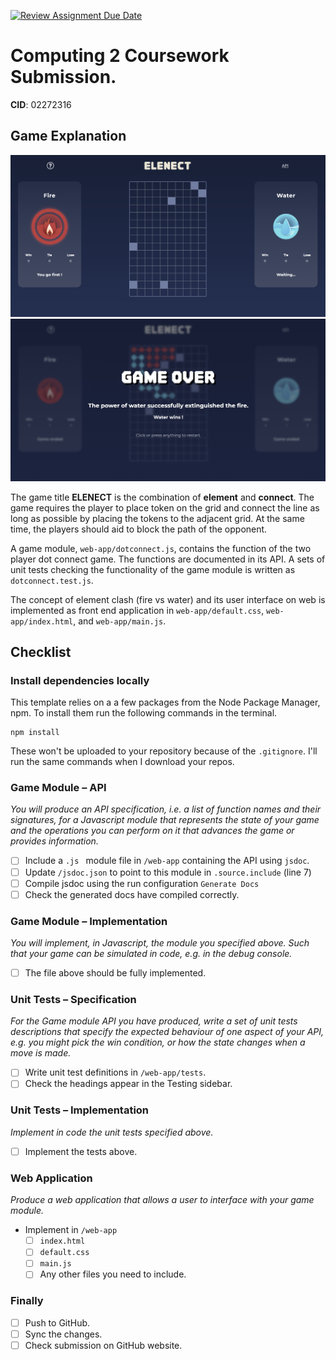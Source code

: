 [![Review Assignment Due Date](https://classroom.github.com/assets/deadline-readme-button-24ddc0f5d75046c5622901739e7c5dd533143b0c8e959d652212380cedb1ea36.svg)](https://classroom.github.com/a/uu0DCd-8)
# Computing 2 Coursework Submission.
**CID**: 02272316


## Game Explanation
![Screenshot of Elenect Play Screen](game_play.jpeg)
![Screenshot of Elenect Result Screen](game_result.jpeg)

The game title **ELENECT** is the combination of **element** and **connect**.
The game requires the player to place token on the grid and connect the line
as long as possible by placing the tokens to the adjacent grid. 
At the same time, the players should aid to block the path of the opponent. 

A game module, `web-app/dotconnect.js`, contains the function of the two player dot connect game.
The functions are documented in its API. 
A sets of unit tests checking the functionality of the game module is written as 
`dotconnect.test.js`.

The concept of element clash (fire vs water) and its user interface on web is implemented 
as front end application in `web-app/default.css`, `web-app/index.html`, and `web-app/main.js`.


## Checklist
### Install dependencies locally
This template relies on a a few packages from the Node Package Manager, npm.
To install them run the following commands in the terminal.
```properties
npm install
```
These won't be uploaded to your repository because of the `.gitignore`.
I'll run the same commands when I download your repos.

### Game Module – API
*You will produce an API specification, i.e. a list of function names and their signatures, for a Javascript module that represents the state of your game and the operations you can perform on it that advances the game or provides information.*

- [ ] Include a `.js ` module file in `/web-app` containing the API using `jsdoc`.
- [ ] Update `/jsdoc.json` to point to this module in `.source.include` (line 7)
- [ ] Compile jsdoc using the run configuration `Generate Docs`
- [ ] Check the generated docs have compiled correctly.

### Game Module – Implementation
*You will implement, in Javascript, the module you specified above. Such that your game can be simulated in code, e.g. in the debug console.*

- [ ] The file above should be fully implemented.

### Unit Tests – Specification
*For the Game module API you have produced, write a set of unit tests descriptions that specify the expected behaviour of one aspect of your API, e.g. you might pick the win condition, or how the state changes when a move is made.*

- [ ] Write unit test definitions in `/web-app/tests`.
- [ ] Check the headings appear in the Testing sidebar.

### Unit Tests – Implementation
*Implement in code the unit tests specified above.*

- [ ] Implement the tests above.

### Web Application
*Produce a web application that allows a user to interface with your game module.*

- Implement in `/web-app`
  - [ ] `index.html`
  - [ ] `default.css`
  - [ ] `main.js`
  - [ ] Any other files you need to include.

### Finally
- [ ] Push to GitHub.
- [ ] Sync the changes.
- [ ] Check submission on GitHub website.
